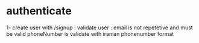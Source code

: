 # authenticate
1- create user with /signup : 
validate user : 
  email is not repetetive and must be valid
  phoneNumber is validate with iranian phonenumber format
  

